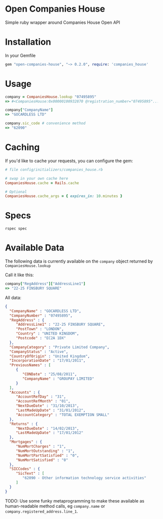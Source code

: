 Open Companies House
====================

Simple ruby wrapper around Companies House Open API

Installation
============

In your Gemfile

```ruby
gem "open-companies-house", "~> 0.2.0", require: 'companies_house'
```

Usage
=====

```ruby
company = CompaniesHouse.lookup "07495895"
=> #<CompaniesHouse:0x00000100932870 @registration_number="07495895"... >

company["CompanyName"]
=> "GOCARDLESS LTD"

company.sic_code # convenience method
=> "62090"
```

Caching
=======

If you'd like to cache your requests, you can configure the gem:

```ruby
# file config/initializers/companies_house.rb

# swap in your own cache here
CompaniesHouse.cache = Rails.cache

# Optional
CompaniesHouse.cache_args = { expires_in: 10.minutes }
```

Specs
=====

    rspec spec


Available Data
==============

The following data is currently available on the `company` object returned by
`CompaniesHouse.lookup`


Call it like this:

```ruby
company["RegAddress"]["AddressLine1"]
=> "22-25 FINSBURY SQUARE"
```

All data:

```json
{
  "CompanyName" : "GOCARDLESS LTD",
  "CompanyNumber" : "07495895",
  "RegAddress" : {
     "AddressLine1" : "22-25 FINSBURY SQUARE",
     "PostTown" : "LONDON",
     "Country" : "UNITED KINGDOM",
     "Postcode" : "EC2A 1DX"
  },
  "CompanyCategory" : "Private Limited Company",
  "CompanyStatus" : "Active",
  "CountryOfOrigin" : "United Kingdom",
  "IncorporationDate" : "17/01/2011",
  "PreviousNames" : [
     {
        "CONDate" : "25/08/2011",
        "CompanyName" : "GROUPAY LIMITED"
     }
  ],
  "Accounts" : {
     "AccountRefDay" : "31",
     "AccountRefMonth" : "01",
     "NextDueDate" : "31/10/2013",
     "LastMadeUpDate" : "31/01/2012",
     "AccountCategory" : "TOTAL EXEMPTION SMALL"
  },
  "Returns" : {
     "NextDueDate" : "14/02/2013",
     "LastMadeUpDate" : "17/01/2012"
  },
  "Mortgages" : {
     "NumMortCharges" : "1",
     "NumMortOutstanding" : "1",
     "NumMortPartSatisfied" : "0",
     "NumMortSatisfied" : "0"
  },
  "SICCodes" : {
     "SicText" : [
        "62090 - Other information technology service activities"
     ]
  }
}
```

TODO: Use some funky metaprogramming to make these available as human-readable
method calls, eg `company.name` or `company.registered_address.line_1`.